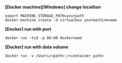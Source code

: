 **[Docker machine][Windows] change localtion**

    export MACHINE_STORAGE_PATH=yourpath
    docker-machine create -d virtualbox yourmachinename

**[Docker] run with port**

    docker run -tid -p 80:80 dockername

**[Docker] run with data volume**

    docker run -v /Users/<path>:/<container path> 
